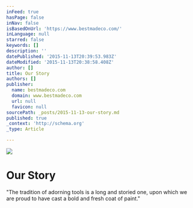 ```yaml
---
inFeed: true
hasPage: false
inNav: false
isBasedOnUrl: 'https://www.bestmadeco.com/'
inLanguage: null
starred: false
keywords: []
description: ''
datePublished: '2015-11-13T20:39:53.983Z'
dateModified: '2015-11-13T20:38:58.408Z'
author: []
title: Our Story
authors: []
publisher:
  name: bestmadeco.com
  domain: www.bestmadeco.com
  url: null
  favicon: null
sourcePath: _posts/2015-11-13-our-story.md
published: true
_context: 'http://schema.org'
_type: Article

---
```

![](https://d16ied5lkagwqa.cloudfront.net/image/upload/t_two_up_t/_E1M1993_og4v1m.jpg)

# Our Story

"The tradition of adorning tools is a long and storied one, upon which we are proud to have cast a bold and fresh coat of paint."
